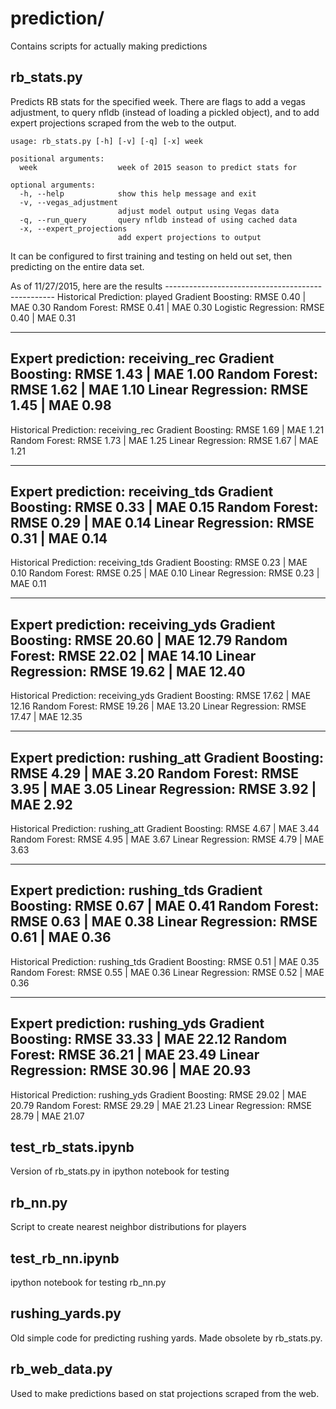 # prediction/

Contains scripts for actually making predictions

## rb_stats.py

Predicts RB stats for the specified week. There are flags to add a vegas adjustment, to query nfldb (instead of loading a pickled object), and to add expert projections scraped from the web to the output.

```
usage: rb_stats.py [-h] [-v] [-q] [-x] week

positional arguments:
  week                  week of 2015 season to predict stats for

optional arguments:
  -h, --help            show this help message and exit
  -v, --vegas_adjustment
                        adjust model output using Vegas data
  -q, --run_query       query nfldb instead of using cached data
  -x, --expert_projections
                        add expert projections to output
```

It can be configured to first training and testing on held out set, then predicting on the entire data set.


As of 11/27/2015, here are the results
	--------------------------------------------------
Historical Prediction: played
Gradient Boosting: RMSE 0.40 | MAE 0.30
Random Forest: RMSE 0.41 | MAE 0.30
Logistic Regression: RMSE 0.40 | MAE 0.31

--------------------------------------------------
Expert prediction:  receiving_rec
Gradient Boosting: RMSE 1.43 | MAE 1.00
Random Forest: RMSE 1.62 | MAE 1.10
Linear Regression: RMSE 1.45 | MAE 0.98
--------------------------------------------------
Historical Prediction: receiving_rec
Gradient Boosting: RMSE 1.69 | MAE 1.21
Random Forest: RMSE 1.73 | MAE 1.25
Linear Regression: RMSE 1.67 | MAE 1.21

--------------------------------------------------
Expert prediction:  receiving_tds
Gradient Boosting: RMSE 0.33 | MAE 0.15
Random Forest: RMSE 0.29 | MAE 0.14
Linear Regression: RMSE 0.31 | MAE 0.14
--------------------------------------------------
Historical Prediction: receiving_tds
Gradient Boosting: RMSE 0.23 | MAE 0.10
Random Forest: RMSE 0.25 | MAE 0.10
Linear Regression: RMSE 0.23 | MAE 0.11

--------------------------------------------------
Expert prediction:  receiving_yds
Gradient Boosting: RMSE 20.60 | MAE 12.79
Random Forest: RMSE 22.02 | MAE 14.10
Linear Regression: RMSE 19.62 | MAE 12.40
--------------------------------------------------
Historical Prediction: receiving_yds
Gradient Boosting: RMSE 17.62 | MAE 12.16
Random Forest: RMSE 19.26 | MAE 13.20
Linear Regression: RMSE 17.47 | MAE 12.35

--------------------------------------------------
Expert prediction:  rushing_att
Gradient Boosting: RMSE 4.29 | MAE 3.20
Random Forest: RMSE 3.95 | MAE 3.05
Linear Regression: RMSE 3.92 | MAE 2.92
--------------------------------------------------
Historical Prediction: rushing_att
Gradient Boosting: RMSE 4.67 | MAE 3.44
Random Forest: RMSE 4.95 | MAE 3.67
Linear Regression: RMSE 4.79 | MAE 3.63

--------------------------------------------------
Expert prediction:  rushing_tds
Gradient Boosting: RMSE 0.67 | MAE 0.41
Random Forest: RMSE 0.63 | MAE 0.38
Linear Regression: RMSE 0.61 | MAE 0.36
--------------------------------------------------
Historical Prediction: rushing_tds
Gradient Boosting: RMSE 0.51 | MAE 0.35
Random Forest: RMSE 0.55 | MAE 0.36
Linear Regression: RMSE 0.52 | MAE 0.36

--------------------------------------------------
Expert prediction:  rushing_yds
Gradient Boosting: RMSE 33.33 | MAE 22.12
Random Forest: RMSE 36.21 | MAE 23.49
Linear Regression: RMSE 30.96 | MAE 20.93
--------------------------------------------------
Historical Prediction: rushing_yds
Gradient Boosting: RMSE 29.02 | MAE 20.79
Random Forest: RMSE 29.29 | MAE 21.23
Linear Regression: RMSE 28.79 | MAE 21.07

## test_rb_stats.ipynb

Version of rb_stats.py in ipython notebook for testing

## rb_nn.py

Script to create nearest neighbor distributions for players

## test_rb_nn.ipynb

ipython notebook for testing rb_nn.py

## rushing_yards.py

Old simple code for predicting rushing yards. Made obsolete by rb_stats.py.

## rb_web_data.py
Used to make predictions based on stat projections scraped from the web.
